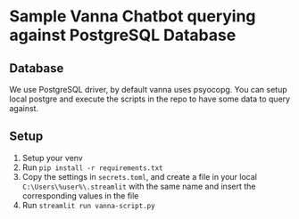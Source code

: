 # Sample Vanna Chatbot querying against PostgreSQL Database
## Database
We use PostgreSQL driver, by default vanna uses psyocopg.
You can setup local postgre and execute the scripts in the repo to have some data to query against.

## Setup
1. Setup your venv
2. Run `pip install -r requirements.txt`
3. Copy the settings in `secrets.toml`, and create a file in your local `C:\Users\%user%\.streamlit` with the same name and insert the corresponding values  in the file
4. Run `streamlit run vanna-script.py`
